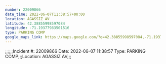 ```yaml
---
number: 22009866
date_time: 2022-06-07T11:38:57+00:00
location: AGASSIZ AV
latitude: 42.38855998597084
longitude: -71.19377983501516
type: PARKING COMP
google_maps_link: https://maps.google.com/?q=42.38855998597084,-71.19377983501516
---
```


;;;;;;Incident #: 22009866  Date: 2022-06-07 11:38:57   Type: PARKING COMP;;;Location: AGASSIZ AV;;;
